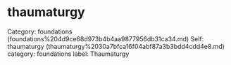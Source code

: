 # thaumaturgy

Category: foundations (foundations%204d9ce68d973b4b4aa9877956db31ca34.md)
Self: thaumaturgy (thaumaturgy%2030a7bfca16f04abf87a3b3bdd4cdd4e8.md)
category: foundations
label: Thaumaturgy

[](Untitled%201016a1b75fdc807780f5ff64684ecf3b.md)
